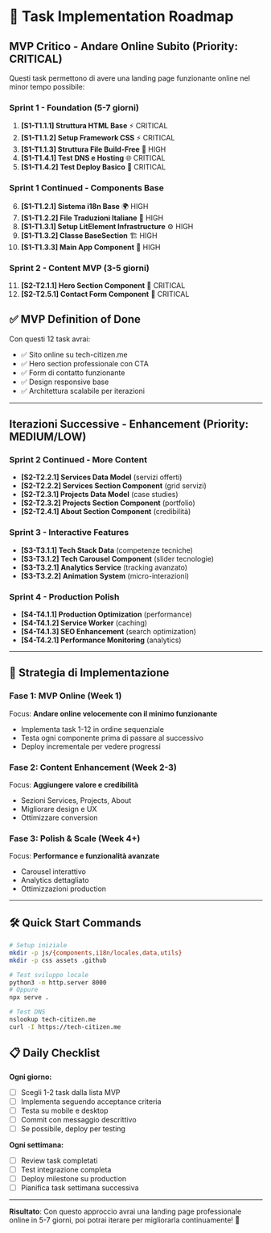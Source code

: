 # 🚀 Task Implementation Roadmap

## MVP Critico - Andare Online Subito (Priority: CRITICAL)

Questi task permettono di avere una landing page funzionante online nel minor tempo possibile:

### Sprint 1 - Foundation (5-7 giorni)
1. **[S1-T1.1.1] Struttura HTML Base** ⚡ CRITICAL
2. **[S1-T1.1.2] Setup Framework CSS** ⚡ CRITICAL  
3. **[S1-T1.1.3] Struttura File Build-Free** 📁 HIGH
4. **[S1-T1.4.1] Test DNS e Hosting** 🌐 CRITICAL
5. **[S1-T1.4.2] Test Deploy Basico** 🚀 CRITICAL

### Sprint 1 Continued - Components Base
6. **[S1-T1.2.1] Sistema i18n Base** 🌍 HIGH
7. **[S1-T1.2.2] File Traduzioni Italiane** 📝 HIGH
8. **[S1-T1.3.1] Setup LitElement Infrastructure** ⚙️ HIGH
9. **[S1-T1.3.2] Classe BaseSection** 🏗️ HIGH
10. **[S1-T1.3.3] Main App Component** 🎯 HIGH

### Sprint 2 - Content MVP (3-5 giorni)
11. **[S2-T2.1.1] Hero Section Component** 🎨 CRITICAL
12. **[S2-T2.5.1] Contact Form Component** 📩 CRITICAL

## ✅ MVP Definition of Done

Con questi 12 task avrai:
- ✅ Sito online su tech-citizen.me
- ✅ Hero section professionale con CTA
- ✅ Form di contatto funzionante
- ✅ Design responsive base
- ✅ Architettura scalabile per iterazioni

---

## Iterazioni Successive - Enhancement (Priority: MEDIUM/LOW)

### Sprint 2 Continued - More Content
- **[S2-T2.2.1] Services Data Model** (servizi offerti)
- **[S2-T2.2.2] Services Section Component** (grid servizi)
- **[S2-T2.3.1] Projects Data Model** (case studies)
- **[S2-T2.3.2] Projects Section Component** (portfolio)
- **[S2-T2.4.1] About Section Component** (credibilità)

### Sprint 3 - Interactive Features
- **[S3-T3.1.1] Tech Stack Data** (competenze tecniche)
- **[S3-T3.1.2] Tech Carousel Component** (slider tecnologie)
- **[S3-T3.2.1] Analytics Service** (tracking avanzato)
- **[S3-T3.2.2] Animation System** (micro-interazioni)

### Sprint 4 - Production Polish
- **[S4-T4.1.1] Production Optimization** (performance)
- **[S4-T4.1.2] Service Worker** (caching)
- **[S4-T4.1.3] SEO Enhancement** (search optimization)
- **[S4-T4.2.1] Performance Monitoring** (analytics)

---

## 🎯 Strategia di Implementazione

### Fase 1: MVP Online (Week 1)
Focus: **Andare online velocemente con il minimo funzionante**
- Implementa task 1-12 in ordine sequenziale
- Testa ogni componente prima di passare al successivo
- Deploy incrementale per vedere progressi

### Fase 2: Content Enhancement (Week 2-3)
Focus: **Aggiungere valore e credibilità**
- Sezioni Services, Projects, About
- Migliorare design e UX
- Ottimizzare conversion

### Fase 3: Polish & Scale (Week 4+)
Focus: **Performance e funzionalità avanzate**
- Carousel interattivo
- Analytics dettagliato
- Ottimizzazioni production

---

## 🛠️ Quick Start Commands

```bash
# Setup iniziale
mkdir -p js/{components,i18n/locales,data,utils}
mkdir -p css assets .github

# Test sviluppo locale
python3 -m http.server 8000
# Oppure
npx serve .

# Test DNS
nslookup tech-citizen.me
curl -I https://tech-citizen.me
```

## 📋 Daily Checklist

**Ogni giorno:**
- [ ] Scegli 1-2 task dalla lista MVP
- [ ] Implementa seguendo acceptance criteria
- [ ] Testa su mobile e desktop
- [ ] Commit con messaggio descrittivo
- [ ] Se possibile, deploy per testing

**Ogni settimana:**
- [ ] Review task completati
- [ ] Test integrazione completa
- [ ] Deploy milestone su production
- [ ] Pianifica task settimana successiva

---

**Risultato**: Con questo approccio avrai una landing page professionale online in 5-7 giorni, poi potrai iterare per migliorarla continuamente! 🎉
